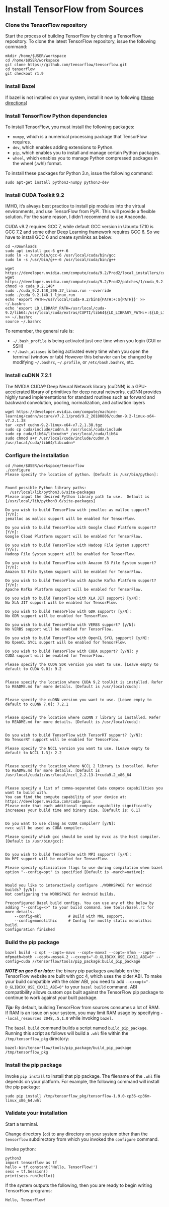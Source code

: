# Install TensorFlow from Sources


### Clone the TensorFlow repository

Start the process of building TensorFlow by cloning a TensorFlow repository.
To clone the latest TensorFlow repository, issue the following command:

```
mkdir /home/$USER/workspace
cd /home/$USER/workspace
git clone https://github.com/tensorflow/tensorflow.git
cd tensorflow
git checkout r1.9
```

### Install Bazel

If bazel is not installed on your system, install it now by following ([these directions](https://bazel.build/versions/master/docs/install.html))

### Install TensorFlow Python dependencies

To install TensorFlow, you must install the following packages:
- `numpy`, which is a numerical processing package that TensorFlow requires.
- `dev`, which enables adding extensions to Python.
- `pip`, which enables you to install and manage certain Python packages.
- `wheel`, which enables you to manage Python compressed packages in the wheel (.whl) format.

To install these packages for Python 3.n, issue the following command:

```
sudo apt-get install python3-numpy python3-dev
```

### Install CUDA Toolkit 9.2

IMHO, it’s always best practice to install pip modules into the virtual environments, and use TensorFlow from PyPI. This will provide a flexible solution. For the same reason, I didn’t recommend to use Anaconda.

CUDA v9.2 requires GCC 7, while default GCC version in Ubuntu 17.10 is GCC 7.2 and some other Deep Learning framework requires GCC 6. So we have to install GCC 6 and create symlinks as below:

```
cd ~/Downloads
sudo apt install gcc-6 g++-6
sudo ln -s /usr/bin/gcc-6 /usr/local/cuda/bin/gcc
sudo ln -s /usr/bin/g++-6 /usr/local/cuda/bin/g++

wget https://developer.nvidia.com/compute/cuda/9.2/Prod2/local_installers/cuda_9.2.148_396.37_linux
wget https://developer.nvidia.com/compute/cuda/9.2/Prod2/patches/1/cuda_9.2.148.1_linux
chmod +x cuda_9.2.148*
sudo ./cuda_9.2.148_396.37_linux.run --override
sudo ./cuda_9.2.148.1_linux.run
echo 'export PATH=/usr/local/cuda-9.2/bin${PATH:+:${PATH}}' >> ~/.bashrc
echo 'export LD_LIBRARY_PATH=/usr/local/cuda-9.2/lib64:/usr/local/cuda/extras/CUPTI/lib64${LD_LIBRARY_PATH:+:${LD_LIBRARY_PATH}}' >> ~/.bashrc
source ~/.bashrc
```
To remember, the general rule is:
- ```~/.bash_profile``` is being activated just one time when you login (GUI or SSH)
- ```~/.bash_aliases``` is being activated every time when you open the terminal (window or tab)
However this behavior can be changed by modifying ```~/.bashrc```, ```~/.profile```, or ```/etc/bash.bashrc```, etc.

### Install cuDNN 7.2.1

The NVIDIA CUDA® Deep Neural Network library (cuDNN) is a GPU-accelerated library of primitives for deep neural networks. cuDNN provides highly tuned implementations for standard routines such as forward and backward convolution, pooling, normalization, and activation layers

```
wget https://developer.nvidia.com/compute/machine-learning/cudnn/secure/v7.2.1/prod/9.2_20180806/cudnn-9.2-linux-x64-v7.2.1.38
tar -xzvf cudnn-9.2-linux-x64-v7.2.1.38.tgz
sudo cp cuda/include/cudnn.h /usr/local/cuda/include
sudo cp cuda/lib64/libcudnn* /usr/local/cuda/lib64
sudo chmod a+r /usr/local/cuda/include/cudnn.h /usr/local/cuda/lib64/libcudnn*
```

### Configure the installation

```
cd /home/$USER/workspace/tensorflow
./configure
Please specify the location of python. [Default is /usr/bin/python]: 


Found possible Python library paths:
  /usr/local/lib/python3.6/site-packages
Please input the desired Python library path to use.  Default is [/usr/local/lib/python3.6/site-packages]

Do you wish to build TensorFlow with jemalloc as malloc support? [Y/n]: 
jemalloc as malloc support will be enabled for TensorFlow.

Do you wish to build TensorFlow with Google Cloud Platform support? [Y/n]: 
Google Cloud Platform support will be enabled for TensorFlow.

Do you wish to build TensorFlow with Hadoop File System support? [Y/n]: 
Hadoop File System support will be enabled for TensorFlow.

Do you wish to build TensorFlow with Amazon S3 File System support? [Y/n]: 
Amazon S3 File System support will be enabled for TensorFlow.

Do you wish to build TensorFlow with Apache Kafka Platform support? [Y/n]: 
Apache Kafka Platform support will be enabled for TensorFlow.

Do you wish to build TensorFlow with XLA JIT support? [y/N]: 
No XLA JIT support will be enabled for TensorFlow.

Do you wish to build TensorFlow with GDR support? [y/N]: 
No GDR support will be enabled for TensorFlow.

Do you wish to build TensorFlow with VERBS support? [y/N]: 
No VERBS support will be enabled for TensorFlow.

Do you wish to build TensorFlow with OpenCL SYCL support? [y/N]: 
No OpenCL SYCL support will be enabled for TensorFlow.

Do you wish to build TensorFlow with CUDA support? [y/N]: y
CUDA support will be enabled for TensorFlow.

Please specify the CUDA SDK version you want to use. [Leave empty to default to CUDA 9.0]: 9.2


Please specify the location where CUDA 9.2 toolkit is installed. Refer to README.md for more details. [Default is /usr/local/cuda]: 


Please specify the cuDNN version you want to use. [Leave empty to default to cuDNN 7.0]: 7.2.1   


Please specify the location where cuDNN 7 library is installed. Refer to README.md for more details. [Default is /usr/local/cuda]:


Do you wish to build TensorFlow with TensorRT support? [y/N]: 
No TensorRT support will be enabled for TensorFlow.

Please specify the NCCL version you want to use. [Leave empty to default to NCCL 1.3]: 2.2


Please specify the location where NCCL 2 library is installed. Refer to README.md for more details. [Default is /usr/local/cuda]:/usr/local/nccl_2.2.13-1+cuda9.2_x86_64


Please specify a list of comma-separated Cuda compute capabilities you want to build with.
You can find the compute capability of your device at: https://developer.nvidia.com/cuda-gpus.
Please note that each additional compute capability significantly increases your build time and binary size. [Default is: 6.1]


Do you want to use clang as CUDA compiler? [y/N]: 
nvcc will be used as CUDA compiler.

Please specify which gcc should be used by nvcc as the host compiler. [Default is /usr/bin/gcc]: 


Do you wish to build TensorFlow with MPI support? [y/N]: 
No MPI support will be enabled for TensorFlow.

Please specify optimization flags to use during compilation when bazel option "--config=opt" is specified [Default is -march=native]: 


Would you like to interactively configure ./WORKSPACE for Android builds? [y/N]: 
Not configuring the WORKSPACE for Android builds.

Preconfigured Bazel build configs. You can use any of the below by adding "--config=<>" to your build command. See tools/bazel.rc for more details.
	--config=mkl         	# Build with MKL support.
	--config=monolithic  	# Config for mostly static monolithic build.
Configuration finished
```

### Build the pip package

```
bazel build -c opt --copt=-mavx --copt=-mavx2 --copt=-mfma --copt=-mfpmath=both --copt=-msse4.2 --cxxopt="-D_GLIBCXX_USE_CXX11_ABI=0" --config=cuda //tensorflow/tools/pip_package:build_pip_package
```

***NOTE on gcc 5 or later:*** the binary pip packages available on the TensorFlow website are built with gcc 4, which uses the older ABI. To make your build compatible with the older ABI, you need to add ```--cxxopt="-D_GLIBCXX_USE_CXX11_ABI=0"``` to your ```bazel build``` command. ABI compatibility allows custom ops built against the TensorFlow pip package to continue to work against your built package.

***Tip:*** By default, building TensorFlow from sources consumes a lot of RAM. If RAM is an issue on your system, you may limit RAM usage by specifying ```--local_resources 2048,.5,1.0``` while invoking ```bazel```.

The ```bazel build``` command builds a script named ```build_pip_package```. Running this script as follows will build a ```.whl``` file within the ```/tmp/tensorflow_pkg``` directory:

```
bazel-bin/tensorflow/tools/pip_package/build_pip_package /tmp/tensorflow_pkg
```

### Install the pip package

Invoke ```pip install``` to install that pip package. The filename of the ```.whl``` file depends on your platform. For example, the following command will install the pip package:

```
sudo pip install /tmp/tensorflow_pkg/tensorflow-1.9.0-cp36-cp36m-linux_x86_64.whl
```

### Validate your installation

Start a terminal.

Change directory (```cd```) to any directory on your system other than the ```tensorflow``` subdirectory from which you invoked the ```configure``` command.

Invoke python:

```
python3
import tensorflow as tf
hello = tf.constant('Hello, TensorFlow!')
sess = tf.Session()
print(sess.run(hello))
```

If the system outputs the following, then you are ready to begin writing TensorFlow programs:

```
Hello, TensorFlow!
```
